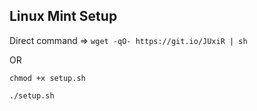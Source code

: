 ## Linux Mint Setup

Direct command => `wget -qO- https://git.io/JUxiR | sh`

OR

`chmod +x setup.sh`

`./setup.sh`

